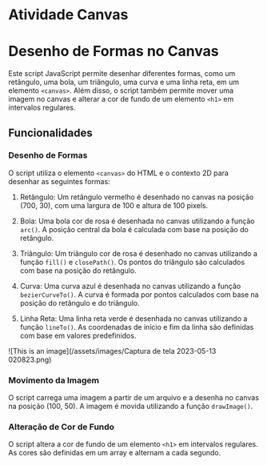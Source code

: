 
# Atividade Canvas


# Desenho de Formas no Canvas

Este script JavaScript permite desenhar diferentes formas, como um retângulo, uma bola, um triângulo, uma curva e uma linha reta, em um elemento `<canvas>`. Além disso, o script também permite mover uma imagem no canvas e alterar a cor de fundo de um elemento `<h1>` em intervalos regulares.

## Funcionalidades

### Desenho de Formas

O script utiliza o elemento `<canvas>` do HTML e o contexto 2D para desenhar as seguintes formas:

1. Retângulo: Um retângulo vermelho é desenhado no canvas na posição (700, 30), com uma largura de 100 e altura de 100 pixels.

2. Bola: Uma bola cor de rosa é desenhada no canvas utilizando a função `arc()`. A posição central da bola é calculada com base na posição do retângulo.

3. Triângulo: Um triângulo cor de rosa é desenhado no canvas utilizando a função `fill()` e `closePath()`. Os pontos do triângulo são calculados com base na posição do retângulo.

4. Curva: Uma curva azul é desenhada no canvas utilizando a função `bezierCurveTo()`. A curva é formada por pontos calculados com base na posição do retângulo e do triângulo.

5. Linha Reta: Uma linha reta verde é desenhada no canvas utilizando a função `lineTo()`. As coordenadas de início e fim da linha são definidas com base em valores predefinidos.

![This is an image](/assets/images/Captura de tela 2023-05-13 020823.png)

### Movimento da Imagem

O script carrega uma imagem a partir de um arquivo e a desenha no canvas na posição (100, 50). A imagem é movida utilizando a função `drawImage()`.

### Alteração de Cor de Fundo

O script altera a cor de fundo de um elemento `<h1>` em intervalos regulares. As cores são definidas em um array e alternam a cada segundo.

 

